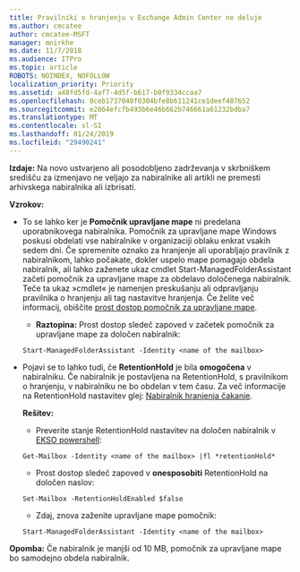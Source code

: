 ```yaml
---
title: Pravilniki o hranjenju v Exchange Admin Center ne deluje
ms.author: cmcatee
author: cmcatee-MSFT
manager: mnirkhe
ms.date: 11/7/2018
ms.audience: ITPro
ms.topic: article
ROBOTS: NOINDEX, NOFOLLOW
localization_priority: Priority
ms.assetid: a48fd5fd-4af7-4d5f-b617-b0f9334ccaa7
ms.openlocfilehash: 0ceb1737040f0304bfe8b611241ce1deef487652
ms.sourcegitcommit: e2864efcfb493b6e46b662b746661a61232bdba7
ms.translationtype: MT
ms.contentlocale: sl-SI
ms.lasthandoff: 01/24/2019
ms.locfileid: "29490241"
---
```

 **Izdaje:** Na novo ustvarjeno ali posodobljeno zadrževanja v skrbniškem središču za izmenjavo ne veljajo za nabiralnike ali artikli ne premesti arhivskega nabiralnika ali izbrisati. 
  
 **Vzrokov:**
  
- To se lahko ker je **Pomočnik upravljane mape** ni predelana uporabnikovega nabiralnika. Pomočnik za upravljane mape Windows poskusi obdelati vse nabiralnike v organizaciji oblaku enkrat vsakih sedem dni. Če spremenite oznako za hranjenje ali uporabljajo pravilnik z nabiralnikom, lahko počakate, dokler uspelo mape pomagajo obdela nabiralnik, ali lahko zaženete ukaz cmdlet Start-ManagedFolderAssistant začeti pomočnik za upravljane mape za obdelavo določenega nabiralnik. Teče ta ukaz »cmdlet« je namenjen preskušanju ali odpravljanju pravilnika o hranjenju ali tag nastavitve hranjenja. Če želite več informacij, obiščite [prost dostop pomočnik za upravljane mape](https://msdn.microsoft.com/en-us/library/gg271153%28v=exchsrvcs.149%29.aspx#managedfolderassist).
    
  - **Raztopina:** Prost dostop sledeč zapoved v začetek pomočnik za upravljane mape za določen nabiralnik: 
    
  ```
  Start-ManagedFolderAssistant -Identity <name of the mailbox>
  ```

- Pojavi se to lahko tudi, če **RetentionHold** je bila **omogočena** v nabiralniku. Če nabiralnik je postavljena na RetentionHold, s pravilnikom o hranjenju, v nabiralniku ne bo obdelan v tem času. Za več informacije na RetentionHold nastavitev glej: [Nabiralnik hranjenja čakanje](https://docs.microsoft.com/en-us/exchange/security-and-compliance/messaging-records-management/mailbox-retention-hold).
    
    **Rešitev:**
    
  - Preverite stanje RetentionHold nastavitev na določen nabiralnik v [EKSO powershell](https://docs.microsoft.com/en-us/powershell/exchange/exchange-online/connect-to-exchange-online-powershell/connect-to-exchange-online-powershell?view=exchange-ps):
    
  ```
  Get-Mailbox -Identity <name of the mailbox> |fl *retentionHold*
  ```

  - Prost dostop sledeč zapoved v **onesposobiti** RetentionHold na določen naslov: 
    
  ```
  Set-Mailbox -RetentionHoldEnabled $false
  ```

  - Zdaj, znova zaženite upravljane mape pomočnik:
    
  ```
  Start-ManagedFolderAssistant -Identity <name of the mailbox>
  ```

 **Opomba:** Če nabiralnik je manjši od 10 MB, pomočnik za upravljane mape bo samodejno obdela nabiralnik. 
  

